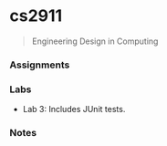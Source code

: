 # cs2911
> Engineering Design in Computing

### Assignments

### Labs
+ Lab 3: Includes JUnit tests.

### Notes

